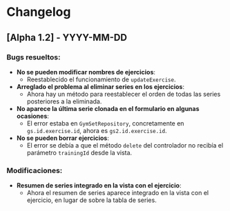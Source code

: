 # Changelog

## [Alpha 1.2] - YYYY-MM-DD

### Bugs resueltos:
- **No se pueden modificar nombres de ejercicios**:
    - Reestablecido el funcionamiento de `updateExercise`.
- **Arreglado el problema al eliminar series en los ejercicios**:
    - Ahora hay un método para reestablecer el orden de todas las series posteriores a la eliminada.
- **No aparece la última serie clonada en el formulario en algunas ocasiones**:
    - El error estaba en `GymSetRepository`, concretamente en `gs.id.exercise.id`, ahora es `gs2.id.exercise.id`.
- **No se pueden borrar ejercicios**:
    - El error se debía a que el método `delete` del controlador no recibía el parámetro `trainingId` desde la vista.

### Modificaciones:
- **Resumen de series integrado en la vista con el ejercicio**:
    - Ahora el resumen de series aparece integrado en la vista con el ejercicio, en lugar de sobre la tabla de series.